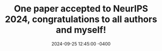 ---
title: "One paper accepted to NeurIPS 2024, congratulations to all authors and myself!"
date: 2024-09-25 12:45:00 -0400
---